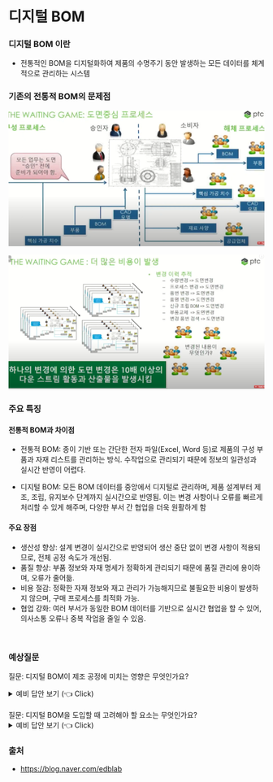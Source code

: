 # 디지털 BOM

### 디지털 BOM 이란

-  전통적인 BOM을 디지털화하여 제품의 수명주기 동안 발생하는 모든 데이터를 체계적으로 관리하는 시스템

### 기존의 전통적 BOM의 문제점

![1](../../img/디지털BOM/1.PNG)

![1](../../img/디지털BOM/2.PNG)


### 주요 특징

#### 전통적 BOM과 차이점

- 전통적 BOM: 종이 기반 또는 간단한 전자 파일(Excel, Word 등)로 제품의 구성 부품과 자재 리스트를 관리하는 방식. 수작업으로 관리되기 때문에 정보의 일관성과 실시간 반영이 어렵다.

- 디지털 BOM: 모든 BOM 데이터를 중앙에서 디지털로 관리하며, 제품 설계부터 제조, 조립, 유지보수 단계까지 실시간으로 반영됨. 이는 변경 사항이나 오류를 빠르게 처리할 수 있게 해주며, 다양한 부서 간 협업을 더욱 원활하게 함

#### 주요 장점

- 생산성 향상: 설계 변경이 실시간으로 반영되어 생산 중단 없이 변경 사항이 적용되므로, 전체 공정 속도가 개선됨.
- 품질 향상: 부품 정보와 자재 명세가 정확하게 관리되기 때문에 품질 관리에 용이하며, 오류가 줄어듦.
- 비용 절감: 정확한 자재 정보와 재고 관리가 가능해지므로 불필요한 비용이 발생하지 않으며, 구매 프로세스를 최적화 가능.
- 협업 강화: 여러 부서가 동일한 BOM 데이터를 기반으로 실시간 협업을 할 수 있어, 의사소통 오류나 중복 작업을 줄일 수 있음.
<br/>



### 예상질문 

질문: 디지털 BOM이 제조 공정에 미치는 영향은 무엇인가요?
<details>
   <summary> 예비 답안 보기 (👈 Click)</summary>
   답변: 디지털 BOM은 제조 공정에서 부품을 정확하게 관리하고, 설계 변경 사항을 실시간으로 반영할 수 있어 오류를 줄이고 생산 효율성을 극대화할 수 있습니다. 예를 들어, 부품이 부족하거나 잘못 주문되는 문제를 방지하고, 정확한 데이터를 기반으로 생산 계획을 세울 수 있습니다. 또한, PLM 시스템과 ERP 시스템을 통합해 자재 관리와 재고 관리를 자동화할 수 있습니다.
</details>
<br />
질문: 디지털 BOM을 도입할 때 고려해야 할 요소는 무엇인가요?
<details>
   <summary> 예비 답안 보기 (👈 Click)</summary>
   답변: 디지털 BOM을 도입할 때는 소프트웨어의 기능, 확장성, 그리고 다른 시스템과의 통합 가능성을 고려해야 합니다. 예를 들어, PLM, ERP, MES 시스템과의 원활한 통합이 중요하며, 제품 복잡성에 맞춰 다양한 부품과 자재 정보를 쉽게 관리할 수 있는지 확인해야 합니다. 또한 사용자 편의성도 고려해 각 부서가 손쉽게 접근하고 활용할 수 있어야 합니다.
</details>


### 출처

- https://blog.naver.com/edblab

